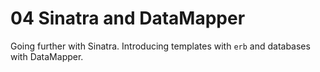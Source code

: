 # 04 Sinatra and DataMapper

Going further with Sinatra. Introducing templates with `erb` and databases with DataMapper.